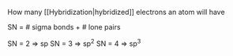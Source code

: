How many [[Hybridization|hybridized]] electrons an atom will have

SN = # sigma bonds + # lone pairs

SN = 2 => sp
SN = 3 => sp<sup>2</sup>
SN = 4 => sp<sup>3</sup>

